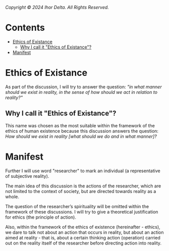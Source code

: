 _Copyright © 2024 Ihor Delta. All Rights Reserved._

# Contents

- [Ethics of Existance](#ethics-of-existance)
  - [Why I call it "Ethics of Existance"?](#why-i-call-it-ethics-of-existance)
- [Manifest](#manifest)

# Ethics of Existance

As part of the discussion, I will try to answer the question: _"in what manner should we exist in reality, in the sense of how should we act in relation to reality?"_

## Why I call it "Ethics of Existance"?

This name was chosen as the most suitable within the framework of the ethics of human existence because this discussion answers the question: _How should we exist in reality [what should we do and in what manner]?_

# Manifest

Further I will use word "researcher" to mark an individual (a representative of subjective reality).

The main idea of this discussion is the actions of the researcher, which are not limited to the context of society, but are directed towards reality as a whole.

The question of the researcher’s spirituality will be omitted within the framework of these discussions.  I will try to give a theoretical justification for ethics (the principle of action).

Also, within the framework of the ethics of existence (hereinafter - ethics), we dare to talk not about an action that occurs in reality, but about an action aimed at reality - that is, about a certain thinking action (operation) carried out on the reality itself of the researcher before directing  action into reality.
